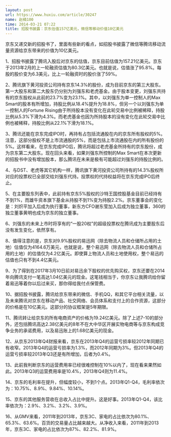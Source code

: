 ```yaml
---
layout: post
url: https://www.huxiu.com/article/30247
name: 赵楠100
time: 2014-03-21 07:22
title: 招股书披露：京东估值157亿美元，微信等移动价值10亿美元
---
```

京东又递交新的招股书了，里面有些新的看点，如招股书披露了微信等腾讯移动流量资源给京东带来的价值为10亿美元。

1、招股书披露了腾讯入股后对京东的估值，京东目前估值为157.21亿美元。京东于2013年2月的上一轮融资估值为80.3亿美元。也就是说，估值涨了95.8%。每股的股价变为6.3美元，比上一轮融资时的股价涨了59%。

2、腾讯旗下黄河投资公司持有京东14.3%的股份，成为目前京东的第三大股东。第一大股东和第二大股东仍分别为刘强东和老虎基金。由于股本变更，刘强东共持有的京东股权从此前的23.7%变为23.1%。其中，以刘强东为单一控制人的Max Smart的股本有所增加，持股比例从18.4%提升为18.8%，但另一个以刘强东为单一控制人的Fortune Rising由于所持股本没有变化在此轮交易中比例被稀释，持股比例从5.3%下滑为4.3%。而老虎基金也因为所持股本的没有变化在此轮交易中比例也被稀释，持股比例从22.1%下滑为18.1%。

3、腾讯还能在京东完成IPO时，再持有占包括流通股在内的京东所有股权的5%。注意，这部分股权不是上市流通股的5%，而是包括上市流通股在内的所有股份的5%。这样看来，在京东完成IPO后，腾讯将超过老虎基金所持有的京东股份，成为京东第二大股东。现在回头来看，如果刘强东所控制的Max Smart在本次更新的招股书中没有增加股本，那么腾讯在未来是极有可能超过刘强东的持股比例的。

4、与DST、老虎等其它机构一样，腾讯旗下黄河投资公司所持有的14.3%股权所对应的投票权已全部交给刘强东代持。投票权的代持权益将在京东完成IPO后终止。

5、在主要股东列表中，此前持有京东5%股权的沙特王国控股基金目前已经持有不到1%，而雄牛资本旗下基金从持股不到1%变为持股2.2%。京东董事会的变化是：刘炽平加入后成为执行董事，新东方CFO谢东莹加入后成为独立董事，360的独立董事黄明也成为京东的独立董事。

6、刘强东的未来上市时将享有的“一股20权”的超级投票权在腾讯成为主要股东后没有发生变化，依然享有。

8、值得注意的是，京东对9.9%股权的易迅网（除去物流人员和仓储所占用的土地）估值仅为4164.6万美元，也就是说，整个易迅网（除去物流人员和仓储所占用的土地）的估值仅为4.2亿美元。即使算上物流人员和土地使用权，整个易迅的估值也只有不到4.4亿美元。

9、为了得到在2017年3月10日前对易迅余下股权的优先购买权，京东还要在2014年向腾讯支付一笔高达1.04亿美元的现金。这笔钱相当于，你京东让我腾讯给你留着易迅等着你以后过来买，那你得给我付点保管费。

10、据招股书披露，腾讯给京东带来的微信、手机QQ，和其它平台相关流量，以及未来腾讯对京东在移动产品、社交网络、会员体系和支付上的合作资源，这部分的价格是在10亿美元。这部分的协议框架是5年期限。

11、腾讯转让给京东的所有电商资产的价格为19.24亿美元。除了上述7-10的部分外，还包括腾讯高达2.38亿美元的8年不在大中华区开展实物电商等与京东构成竞争业务的承诺费用，以及易迅账上的1.68亿美元的现金。

12、从京东2013年Q4财报来看，京东在2013年Q4的运营亏损率较2012年同期已有收窄。2013年Q4的运营亏损率为1.3%，而2012年同期为3%。但2013年Q4的运营亏损率较2013年Q3还是有所增加，后者为0.4%。

13、此前我判断京东的运营费用率已经很难控制在10%以内了，现在看来果然如此。2013年Q3的运营费用率是10.4%，2013年Q4则为11.4%。

14、京东的毛利率在提升，但幅度较小，不到1个点。2013年Q1-Q4，毛利率依次为：10.75%、8.9%、9.84%、10.14%。

15、京东的其他服务营收在总收入占比中提升。这是好事。2013年Q1-Q4，该比率依次为：2.9%、3.2%、3.2%、3.9%。

16、从GMV来看，2011年到2013年，京东3C、家电的占比依次为80.1%、65.3%、63.6%。百货的交易量占比越来越大。从净收入来看，2011年到2013年，京东3C、家电的占比依次为87%、82.2%、81.9%。

